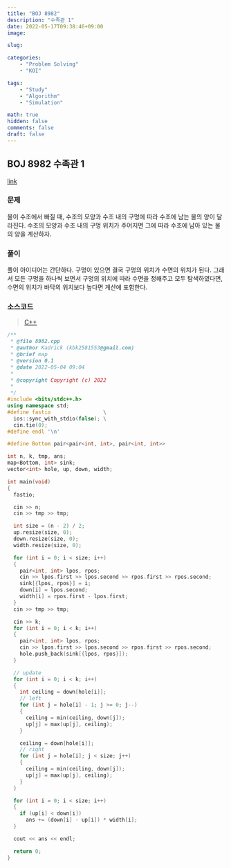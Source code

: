 ```yaml
---
title: "BOJ 8982"
description: "수족관 1"
date: 2022-05-17T09:38:46+09:00
image:

slug: 

categories:
    - "Problem Solving"
    - "KOI"

tags:
    - "Study"
    - "Algorithm"
    - "Simulation"

math: true
hidden: false
comments: false
draft: false
---
```


## BOJ 8982 수족관 1

[link](https://boj.kr/8982)

### 문제

물이 수조에서 빠질 때, 수조의 모양과 수조 내의 구멍에 따라 수조에 남는 물의 양이 달라진다.
수조의 모양과 수조 내의 구멍 위치가 주어지면 그에 따라 수조에 남아 있는 물의 양을 계산하자.

### 풀이

풀이 아이디어는 간단하다. 구멍이 있으면 결국 구멍의 위치가 수면의 위치가 된다.
그래서 모든 구멍을 하나씩 보면서 구멍의 위치에 따라 수면을 정해주고 모두 탐색하였다면, 수면의 위치가 바닥의 위치보다 높다면 계산에 포함한다.

### 소스코드

> [C++](https://github.com/Kadrick/PS/blob/main/BOJ/8982.cpp)

```cpp
/**
 * @file 8982.cpp
 * @author Kadrick (kbk2581553@gmail.com)
 * @brief map
 * @version 0.1
 * @date 2022-05-04 09:04
 *
 * @copyright Copyright (c) 2022
 *
 */
#include <bits/stdc++.h>
using namespace std;
#define fastio                 \
  ios::sync_with_stdio(false); \
  cin.tie(0);
#define endl '\n'

#define Bottom pair<pair<int, int>, pair<int, int>>

int n, k, tmp, ans;
map<Bottom, int> sink;
vector<int> hole, up, down, width;

int main(void)
{
  fastio;

  cin >> n;
  cin >> tmp >> tmp;

  int size = (n - 2) / 2;
  up.resize(size, 0);
  down.resize(size, 0);
  width.resize(size, 0);

  for (int i = 0; i < size; i++)
  {
    pair<int, int> lpos, rpos;
    cin >> lpos.first >> lpos.second >> rpos.first >> rpos.second;
    sink[{lpos, rpos}] = i;
    down[i] = lpos.second;
    width[i] = rpos.first - lpos.first;
  }
  cin >> tmp >> tmp;

  cin >> k;
  for (int i = 0; i < k; i++)
  {
    pair<int, int> lpos, rpos;
    cin >> lpos.first >> lpos.second >> rpos.first >> rpos.second;
    hole.push_back(sink[{lpos, rpos}]);
  }

  // update
  for (int i = 0; i < k; i++)
  {
    int ceiling = down[hole[i]];
    // left
    for (int j = hole[i] - 1; j >= 0; j--)
    {
      ceiling = min(ceiling, down[j]);
      up[j] = max(up[j], ceiling);
    }

    ceiling = down[hole[i]];
    // right
    for (int j = hole[i]; j < size; j++)
    {
      ceiling = min(ceiling, down[j]);
      up[j] = max(up[j], ceiling);
    }
  }

  for (int i = 0; i < size; i++)
  {
    if (up[i] < down[i])
      ans += (down[i] - up[i]) * width[i];
  }

  cout << ans << endl;

  return 0;
}
```
